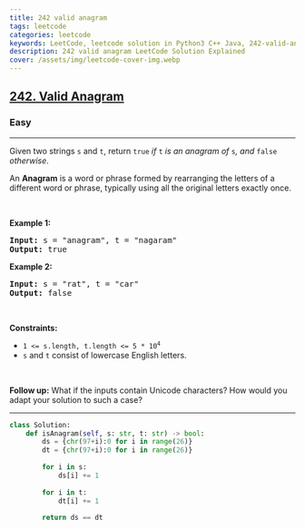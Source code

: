 ```yaml
---
title: 242 valid anagram
tags: leetcode
categories: leetcode
keywords: LeetCode, leetcode solution in Python3 C++ Java, 242-valid-anagram solution
description: 242 valid anagram LeetCode Solution Explained
cover: /assets/img/leetcode-cover-img.webp
---
```



<h2><a href="https://leetcode.com/problems/valid-anagram/">242. Valid Anagram</a></h2><h3>Easy</h3><hr><div><p>Given two strings <code>s</code> and <code>t</code>, return <code>true</code> <em>if</em> <code>t</code> <em>is an anagram of</em> <code>s</code><em>, and</em> <code>false</code> <em>otherwise</em>.</p>

<p>An <strong>Anagram</strong> is a word or phrase formed by rearranging the letters of a different word or phrase, typically using all the original letters exactly once.</p>

<p>&nbsp;</p>
<p><strong>Example 1:</strong></p>
<pre><strong>Input:</strong> s = "anagram", t = "nagaram"
<strong>Output:</strong> true
</pre><p><strong>Example 2:</strong></p>
<pre><strong>Input:</strong> s = "rat", t = "car"
<strong>Output:</strong> false
</pre>
<p>&nbsp;</p>
<p><strong>Constraints:</strong></p>

<ul>
	<li><code>1 &lt;= s.length, t.length &lt;= 5 * 10<sup>4</sup></code></li>
	<li><code>s</code> and <code>t</code> consist of lowercase English letters.</li>
</ul>

<p>&nbsp;</p>
<p><strong>Follow up:</strong> What if the inputs contain Unicode characters? How would you adapt your solution to such a case?</p>
</div>

---




```python
class Solution:
    def isAnagram(self, s: str, t: str) -> bool:
        ds = {chr(97+i):0 for i in range(26)}
        dt = {chr(97+i):0 for i in range(26)}
        
        for i in s:
            ds[i] += 1
        
        for i in t:
            dt[i] += 1
        
        return ds == dt
```
